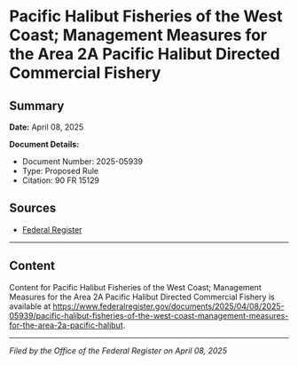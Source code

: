 # Pacific Halibut Fisheries of the West Coast; Management Measures for the Area 2A Pacific Halibut Directed Commercial Fishery

## Summary

**Date:** April 08, 2025

**Document Details:**
- Document Number: 2025-05939
- Type: Proposed Rule
- Citation: 90 FR 15129

## Sources
- [Federal Register](https://www.federalregister.gov/documents/2025/04/08/2025-05939/pacific-halibut-fisheries-of-the-west-coast-management-measures-for-the-area-2a-pacific-halibut)

---

## Content

Content for Pacific Halibut Fisheries of the West Coast; Management Measures for the Area 2A Pacific Halibut Directed Commercial Fishery is available at https://www.federalregister.gov/documents/2025/04/08/2025-05939/pacific-halibut-fisheries-of-the-west-coast-management-measures-for-the-area-2a-pacific-halibut.

---

*Filed by the Office of the Federal Register on April 08, 2025*
